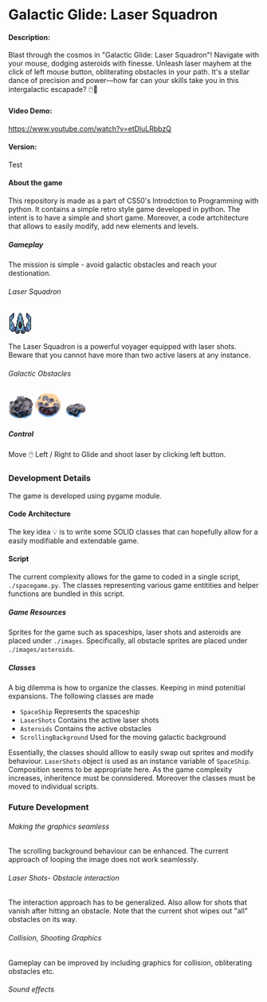 # Galactic Glide: Laser Squadron
#### Description:
Blast through the cosmos in "Galactic Glide: Laser Squadron"! Navigate with your mouse, dodging asteroids with finesse. 
Unleash laser mayhem at the click of left mouse button, obliterating obstacles in your path. 
It's a stellar dance of precision and power—how far can your skills take you in this intergalactic escapade? 🖱️🚀

#### Video Demo: 
https://www.youtube.com/watch?v=etDluLRbbzQ

#### Version:
Test

#### About the game
This repository is made as a part of CS50's Introdction to Programming with python. 
It contains a simple retro style game developed in python. The intent is to have a simple and short game.
Moreover, a code artchitecture that allows to easily modify, add new elements and levels.

##### Gameplay

The mission is simple - avoid galactic obstacles and reach your destionation.

###### Laser Squadron
![alt text](/images/spaceship_01.png)

The Laser Squadron is a powerful voyager equipped with laser shots. Beware that you cannot have more than two active lasers at any instance.
###### Galactic Obstacles
![alt text](/images/asteroids/asteroid_01.png)
![alt text](/images/asteroids/asteroid_02.png)
![alt text](/images/asteroids/asteroid_03.png)


##### Control
 Move 🖱️ Left / Right to Glide and shoot laser by clicking left button.

### Development Details
The game is developed using pygame module.

#### Code Architecture
The key idea 💡 is to write some SOLID classes that can hopefully allow for a easily modifiable and extendable game.

#### Script
The current complexity allows for the game to coded in a single script, `./spacegame.py`. 
The classes representing various game entitities and helper functions are bundled in this script.

##### Game Resources
Sprites for the game such as spaceships, laser shots and asteroids are placed under `./images`.
Specifically, all obstacle sprites are placed under `./images/asteroids`.

##### Classes
A big dilemma is how to organize the classes. Keeping in mind potenitial expansions. The following classes are made
- `SpaceShip` Represents the spaceship 
- `LaserShots` Contains the active laser shots
- `Asteroids` Contains the active obstacles
- `ScrollingBackground` Used for the moving galactic background

Essentially, the classes should alllow to easily swap out sprites and modify behaviour. 
`LaserShots` object is used as an instance variable of `SpaceShip`. Composition seems to be appropriate here.
As the game complexity increases, inheritence must be connsidered. Moreover the classes must be moved to individual scripts.

### Future Development

###### Making the graphics seamless
The scrolling background behaviour can be enhanced. The current approach of looping the image does not work seamlessly.

###### Laser Shots- Obstacle interaction
The interaction approach has to be generalized. Also allow for shots that vanish after hitting an obstacle. 
Note that the current shot wipes out "all" obstacles on its way. 

###### Collision, Shooting Graphics
Gameplay can be improved by including graphics for collision, obliterating obstacles etc.

###### Sound effects




